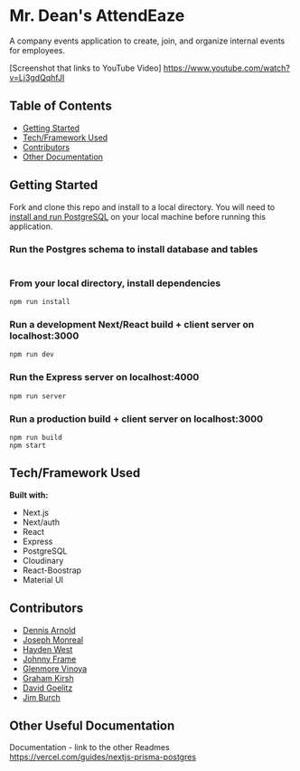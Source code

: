 # Mr. Dean's AttendEaze
A company events application to create, join, and organize internal events for employees.

[Screenshot that links to YouTube Video]
https://www.youtube.com/watch?v=Lj3gdQqhfJI

## Table of Contents
* [Getting Started](#getting-started)
* [Tech/Framework Used](#tech-stack)
* [Contributors](#contributors)
* [Other Documentation](#documentation)

## <a name="getting-started"></a>Getting Started
Fork and clone this repo and install to a local directory. You will need to [install and run PostgreSQL](https://www.postgresql.org/download/) on your local machine before running this application.

### Run the Postgres schema to install database and tables
```

```

### From your local directory, install dependencies
```
npm run install
```

### Run a development Next/React build + client server on localhost:3000
```
npm run dev
```

### Run the Express server on localhost:4000
```
npm run server
```

### Run a production build + client server on localhost:3000
```
npm run build
npm start
```

## <a name="tech-stack"></a>Tech/Framework Used
**Built with:**
* Next.js
* Next/auth
* React
* Express
* PostgreSQL
* Cloudinary
* React-Boostrap
* Material UI

## <a name="contributors"></a>Contributors
* [Dennis Arnold](https://github.com/DennisJArnold)
* [Joseph Monreal](https://github.com/josephmonreal00 )
* [Hayden West](https://github.com/htwest)
* [Johnny Frame](https://github.com/jbframe)
* [Glenmore Vinoya](https://github.com/kuyavinny)
* [Graham Kirsh](https://github.com/21grahams)
* [David Goelitz](https://github.com/dgoelitz)
* [Jim Burch](https://github.com/JimBurch)

## <a name="documentation"></a>Other Useful Documentation

Documentation - link to the other Readmes
https://vercel.com/guides/nextjs-prisma-postgres